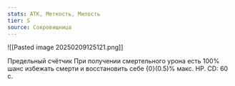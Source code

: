 ```yaml
---
stats: АТК, Меткость, Милость
tier: S
source: Сокровищница
---
```

![[Pasted image 20250209125121.png]]

Предельный счётчик
При получении смертельного урона есть 100% шанс избежать смерти и восстановить себе {0}(0.5)% макс. HP. CD: 60 с.